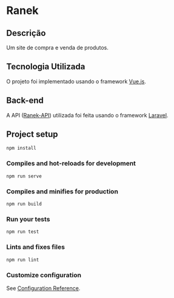 # Ranek

## Descrição

Um site de compra e venda de produtos.

## Tecnologia Utilizada

O projeto foi implementado usando o framework [Vue.js](https://vuejs.org/index.html).

## Back-end

A API ([Ranek-API](https://github.com/lucas-salles/ranek-api)) utilizada foi feita usando o framework [Laravel](https://laravel.com/).

## Project setup

```
npm install
```

### Compiles and hot-reloads for development

```
npm run serve
```

### Compiles and minifies for production

```
npm run build
```

### Run your tests

```
npm run test
```

### Lints and fixes files

```
npm run lint
```

### Customize configuration

See [Configuration Reference](https://cli.vuejs.org/config/).
